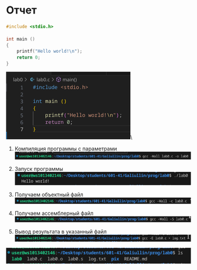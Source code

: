 # Отчет
```c
#include <stdio.h>

int main ()
{
    printf("Hello world!\n");
    return 0;
}
```
![Мой скриншот1](pix/1.png)\

1. Компиляция программы с параметрами
![Мой скриншот2](pix/2.png)

3. Запуск программы
![Мой скриншот3](pix/3.png)

4. Получаем объектный файл
![Мой скриншот4](pix/4.png)

5. Получаем ассемблерный файл
![Мой скриншот5](pix/5.png)

7. Вывод результата в указанный файл 
![Мой скриншот6](pix/6.png)

![Мой скриншот7](pix/7.png)
